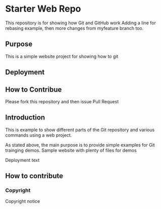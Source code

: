 # Starter Web Repo

This repository is for showing how Git and GitHub work
Adding a line for rebasing example, then more changes from myfeature branch too.

## Purpose
This is a simple website project for showing how to git
## Deployment

## How to Contribue

Please fork this repository and then issue Pull Request

## Introduction
This is example to show different parts of the Git repository and various commands using a web project.

As stated above, the main purpose is to provide simple examples for Git trainging demos.
Sample website with plenty of files for demos

Deployment text 
## How to contribute

### Copyright

Copyright notice